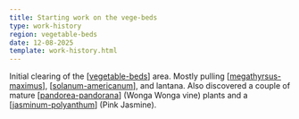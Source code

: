 ```yaml
---
title: Starting work on the vege-beds
type: work-history
region: vegetable-beds
date: 12-08-2025
template: work-history.html
---
```


Initial clearing of the [[vegetable-beds]] area. Mostly pulling [[megathyrsus-maximus]], [[solanum-americanum]], and lantana. Also discovered a couple of mature [[pandorea-pandorana]] (Wonga Wonga vine) plants and a [[jasminum-polyanthum]] (Pink Jasmine).

[//begin]: # "Autogenerated link references for markdown compatibility"
[vegetable-beds]: ../../vegetable-beds "Vegetable Beds"
[megathyrsus-maximus]: ../../plants/megathyrsus-maximus "Megathyrsus maximus (Guinea grass)"
[solanum-americanum]: ../../plants/solanum-americanum "Solanum americanum (American black nightshade)"
[pandorea-pandorana]: ../../plants/pandorea-pandorana "Pandorea pandorana (Wonga Wonga vine)"
[jasminum-polyanthum]: ../../plants/jasminum-polyanthum "Jasminum polyanthum (Pink Jasmine)"
[//end]: # "Autogenerated link references"
